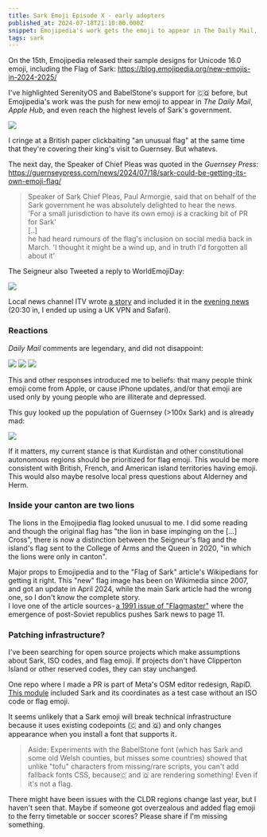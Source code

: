 ```yaml
---
title: Sark Emoji Episode X - early adopters
published_at: 2024-07-18T21:10:00.000Z
snippet: Emojipedia's work gets the emoji to appear in The Daily Mail, Apple Hub, and even reach the highest levels of Sark's government
tags: sark
---
```


On the 15th, Emojipedia released their sample designs for Unicode 16.0 emoji, including the Flag of Sark: https://blog.emojipedia.org/new-emojis-in-2024-2025/

I've highlighted SerenityOS and BabelStone's support for 🇨🇶 before, but Emojipedia's work was the push for new emoji to appear in *The Daily Mail*, *Apple Hub*, and even reach the highest levels of Sark's government.

<img src="/blog-images/sark-x-1.png"/>
<br/>

I cringe at a British paper clickbaiting "an unusual flag" at the same time that they're covering their king's visit to Guernsey. But whatevs.

The next day, the Speaker of Chief Pleas was quoted in the *Guernsey Press*: https://guernseypress.com/news/2024/07/18/sark-could-be-getting-its-own-emoji-flag/

> Speaker of Sark Chief Pleas, Paul Armorgie, said that on behalf of the Sark government he was absolutely delighted to hear the news.<br/>
> 'For a small jurisdiction to have its own emoji is a cracking bit of PR for Sark'<br/>
> [..]<br/>
> he had heard rumours of the flag's inclusion on social media back in March. 'I thought it might be a wind up, and in truth I'd forgotten all about it'

The Seigneur also Tweeted a reply to WorldEmojiDay:

<img src="/blog-images/sark-x-2.png"/>
<br/>

Local news channel ITV wrote [a story](https://www.itv.com/news/channel/2024-07-18/find-out-the-new-emojis-and-when-they-are-coming-to-your-keyboard) and included it in the [evening news](https://www.itv.com/watch/news/catch-up-on-itv-news-channel-from-thursday-18th-july-2024/4b1d46n) (20:30 in, I ended up using a UK VPN and Safari).

### Reactions

*Daily Mail* comments are legendary, and did not disappoint:

<img src="/blog-images/sark-x-3.png"/>
<img src="/blog-images/sark-x-4.png"/>
<img src="/blog-images/sark-x-6.png"/>
<br/>

This and other responses introduced me to beliefs: that many people think emoji come from Apple, or cause iPhone updates, and/or that emoji are used only by young people who are illiterate and depressed.

This guy looked up the population of Guernsey (>100x Sark) and is already mad:

<img src="/blog-images/sark-x-5.png"/>
<br/>

If it matters, my current stance is that Kurdistan and other  constitutional  autonomous regions should be prioritized for flag emoji. This would be more consistent with British, French, and American island territories having emoji. This would also maybe resolve local press questions about Alderney and Herm.

### Inside your canton are two lions

The lions in the Emojipedia flag looked unusual to me. I did some reading and though the original flag has "the lion in base impinging on the […] Cross", there is now a distinction between the Seigneur's flag and the island's flag sent to the College of Arms and the Queen in 2020, "in which the lions were only in canton".

Major props to Emojipedia and to the "Flag of Sark" article's Wikipedians for getting it right. This "new" flag image has been on Wikimedia since 2007, and got an update in April 2024, while the main Sark article had the wrong one, so I don't know the complete story.<br/>
I love one of the article sources - [a 1991 issue of "Flagmaster"](https://www.flaginstitute.org/wp/wp-content/uploads/2021/03/Flagmaster-069-1991.pdf) where the emergence of post-Soviet republics pushes Sark news to page 11.

### Patching infrastructure?

I've been searching for open source projects which make assumptions about Sark, ISO codes, and flag emoji. If projects don't have Clipperton Island or other reserved codes, they can stay unchanged.

One repo where I made a PR is part of Meta's OSM editor redesign, RapiD. [This module](https://github.com/rapideditor/country-coder/pull/137) included Sark and its coordinates as a test case without an ISO code or flag emoji.

It seems unlikely that a Sark emoji will break technical infrastructure because it uses existing codepoints (🇨 and 🇶) and only changes appearance when you install a font that supports it.

> Aside: Experiments with the BabelStone font (which has Sark and some old Welsh counties, but misses some countries) showed that unlike "tofu" characters from missing/rare scripts, you can't add fallback fonts CSS, because🇨 and 🇶 are rendering something! Even if it's not a flag.

There might have been issues with the CLDR regions change last year, but I haven't seen that. Maybe if someone got overzealous and added flag emoji to the ferry timetable or soccer scores? Please share if I'm missing something.

<br/>
<br/>
<br/>
